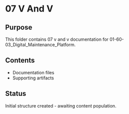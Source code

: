 # 07 V And V

## Purpose
This folder contains 07 v and v documentation for 01-60-03_Digital_Maintenance_Platform.

## Contents
- Documentation files
- Supporting artifacts

## Status
Initial structure created - awaiting content population.
